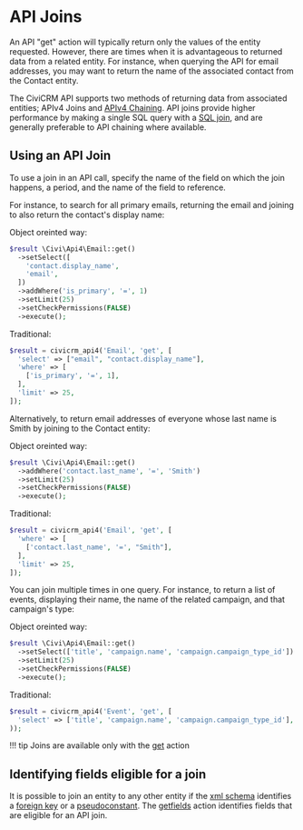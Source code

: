 # API Joins

An API "get" action will typically return only the values of the entity requested. However, there are times when it is advantageous to returned data from a related entity.  For instance, when querying the API for email addresses, you may want to return the name of the associated contact from the Contact entity.

The CiviCRM API supports two methods of returning data from associated entities; APIv4 Joins and [APIv4 Chaining](/api/v4/chaining.md).  API joins provide higher performance by making a single SQL query with a [SQL join](https://dev.mysql.com/doc/refman/5.7/en/join.html), and are generally preferable to API chaining where available.

## Using an API Join

To use a join in an API call, specify the name of the field on which the join happens, a period, and the name of the field to reference.  

For instance, to search for all primary emails, returning the email and joining to also return the contact's display name:

Object oreinted way:

```php
$result \Civi\Api4\Email::get()
  ->setSelect([
    'contact.display_name', 
    'email',
  ])
  ->addWhere('is_primary', '=', 1)
  ->setLimit(25)
  ->setCheckPermissions(FALSE)
  ->execute();
```

Traditional:

```php
$result = civicrm_api4('Email', 'get', [
  'select' => ["email", "contact.display_name"],
  'where' => [
    ['is_primary', '=', 1],
  ],
  'limit' => 25,
]);
```

Alternatively, to return email addresses of everyone whose last name is Smith by joining to the Contact entity:

Object oreinted way:

```php
$result \Civi\Api4\Email::get()
  ->addWhere('contact.last_name', '=', 'Smith')
  ->setLimit(25)
  ->setCheckPermissions(FALSE)
  ->execute();
```

Traditional:

```php
$result = civicrm_api4('Email', 'get', [
  'where' => [
    ['contact.last_name', '=', "Smith"],
  ],
  'limit' => 25,
]);
```

You can join multiple times in one query.  For instance, to return a list of events, displaying their name, the name of the related campaign, and that campaign's type:

Object oreinted way:

```php
$result \Civi\Api4\Email::get()
  ->setSelect(['title', 'campaign.name', 'campaign.campaign_type_id'])
  ->setLimit(25)
  ->setCheckPermissions(FALSE)
  ->execute();
```

Traditional:

```php
$result = civicrm_api4('Event', 'get', [
  'select' => ['title', 'campaign.name', 'campaign.campaign_type_id'],
));

```

!!! tip
    Joins are available only with the [get](/api/v4/actions.md#get) action

## Identifying fields eligible for a join

It is possible to join an entity to any other entity if the [xml schema](/framework/database/schema-definition.md) identifies a [foreign key](/framework/database/schema-definition.md#table-foreignKey) or a [pseudoconstant](/framework/database/schema-definition.md#table-field-pseudoconstant).  The [getfields](/api/v3/actions.md#getfields) action identifies
fields that are eligible for an API join.
